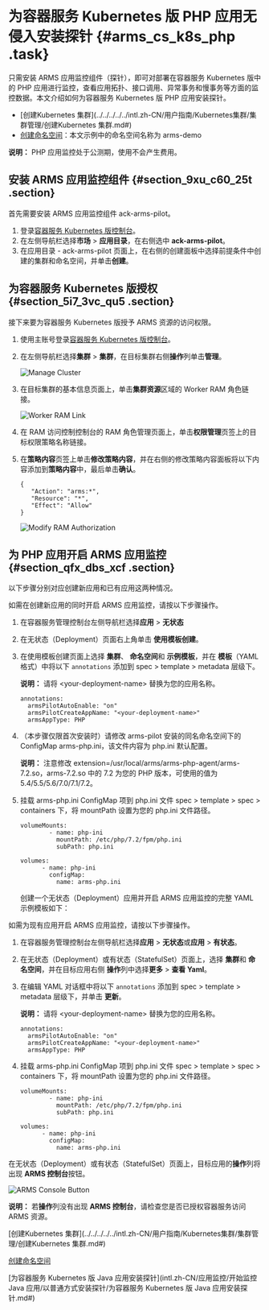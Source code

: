 # 为容器服务 Kubernetes 版 PHP 应用无侵入安装探针 {#arms_cs_k8s_php .task}

只需安装 ARMS 应用监控组件（探针），即可对部署在容器服务 Kubernetes 版中的 PHP 应用进行监控，查看应用拓扑、接口调用、异常事务和慢事务等方面的监控数据。本文介绍如何为容器服务 Kubernetes 版 PHP 应用安装探针。

-   [创建Kubernetes 集群](../../../../../intl.zh-CN/用户指南/Kubernetes集群/集群管理/创建Kubernetes 集群.md#)
-   [创建命名空间](../../../../../intl.zh-CN/Kubernetes集群用户指南/命名空间管理/创建命名空间.md#)：本文示例中的命名空间名称为 arms-demo

**说明：** PHP 应用监控处于公测期，使用不会产生费用。

## 安装 ARMS 应用监控组件 {#section_9xu_c60_25t .section}

首先需要安装 ARMS 应用监控组件 ack-arms-pilot。

1.  登录[容器服务 Kubernetes 版控制台](https://cs.console.aliyun.com/#/k8s/overview)。
2.  在左侧导航栏选择**市场** \> **应用目录**，在右侧选中 **ack-arms-pilot**。
3.  在应用目录 - ack-arms-pilot 页面上，在右侧的创建面板中选择前提条件中创建的集群和命名空间，并单击**创建**。

## 为容器服务 Kubernetes 版授权 {#section_5i7_3vc_qu5 .section}

接下来要为容器服务 Kubernetes 版授予 ARMS 资源的访问权限。

1.  使用主账号登录[容器服务 Kubernetes 版控制台](https://cs.console.aliyun.com/#/k8s/overview)。
2.  在左侧导航栏选择**集群** \> **集群**，在目标集群右侧**操作**列单击**管理**。 

    ![Manage Cluster](http://static-aliyun-doc.oss-cn-hangzhou.aliyuncs.com/assets/img/1135134/156456709453701_zh-CN.png)

3.  在目标集群的基本信息页面上，单击**集群资源**区域的 Worker RAM 角色链接。 

    ![Worker RAM Link](http://static-aliyun-doc.oss-cn-hangzhou.aliyuncs.com/assets/img/1135134/156456709553704_zh-CN.png)

4.  在 RAM 访问控制控制台的 RAM 角色管理页面上，单击**权限管理**页签上的目标权限策略名称链接。
5.  在**策略内容**页签上单击**修改策略内容**，并在右侧的修改策略内容面板将以下内容添加到**策略内容**中，最后单击**确认**。 

    ``` {#d7e144}
    {
       "Action": "arms:*",
       "Resource": "*",
       "Effect": "Allow"
    }
    ```

    ![Modify RAM Authorization](http://static-aliyun-doc.oss-cn-hangzhou.aliyuncs.com/assets/img/1135134/156456709553703_zh-CN.png)


## 为 PHP 应用开启 ARMS 应用监控 {#section_qfx_dbs_xcf .section}

以下步骤分别对应创建新应用和已有应用这两种情况。

如需在创建新应用的同时开启 ARMS 应用监控，请按以下步骤操作。

1.  在容器服务管理控制台左侧导航栏选择**应用** \> **无状态**
2.  在无状态（Deployment）页面右上角单击 **使用模板创建**。
3.  在使用模板创建页面上选择 **集群**、 **命名空间**和 **示例模板**，并在 **模板**（YAML 格式）中将以下 `annotations` 添加到 spec \> template \> metadata 层级下。 

    **说明：** 请将 <your-deployment-name\> 替换为您的应用名称。

    ``` {#d7e380}
    annotations:
      armsPilotAutoEnable: "on"
      armsPilotCreateAppName: "<your-deployment-name>"
      armsAppType: PHP                                
    ```

4.  （本步骤仅限首次安装时）请修改 arms-pilot 安装的同名命名空间下的 ConfigMap arms-php.ini，该文件内容为 php.ini 默认配置。 

    **说明：** 注意修改 extension=/usr/local/arms/arms-php-agent/arms-7.2.so，arms-7.2.so 中的 7.2 为您的 PHP 版本，可使用的值为 5.4/5.5/5.6/7.0/7.1/7.2。

5.  挂载 arms-php.ini ConfigMap 项到 php.ini 文件 spec \> template \> spec \> containers 下，将 mountPath 设置为您的 php.ini 文件路径。 

    ``` {#d7e429}
    volumeMounts:
            - name: php-ini
              mountPath: /etc/php/7.2/fpm/php.ini
              subPath: php.ini
    ```

    ``` {#d7e432}
    volumes:
          - name: php-ini
            configMap:
              name: arms-php.ini
    ```

    创建一个无状态（Deployment）应用并开启 ARMS 应用监控的完整 YAML 示例模板如下：


如需为现有应用开启 ARMS 应用监控，请按以下步骤操作。

1.  在容器服务管理控制台左侧导航栏选择**应用** \> **无状态**或**应用** \> **有状态**。
2.  在无状态（Deployment）或有状态（StatefulSet）页面上，选择 **集群**和 **命名空间**，并在目标应用右侧 **操作**列中选择**更多** \> **查看 Yaml**。
3.  在编辑 YAML 对话框中将以下 `annotations` 添加到 spec \> template \> metadata 层级下，并单击 **更新**。 

    **说明：** 请将 <your-deployment-name\> 替换为您的应用名称。

    ``` {#d7e519}
    annotations:
      armsPilotAutoEnable: "on"
      armsPilotCreateAppName: "<your-deployment-name>"
      armsAppType: PHP                                
    ```

4.  挂载 arms-php.ini ConfigMap 项到 php.ini 文件 spec \> template \> spec \> containers 下，将 mountPath 设置为您的 php.ini 文件路径。 

    ``` {#d7e545}
    volumeMounts:
            - name: php-ini
              mountPath: /etc/php/7.2/fpm/php.ini
              subPath: php.ini
    ```

    ``` {#d7e548}
    volumes:
          - name: php-ini
            configMap:
              name: arms-php.ini
    ```


在无状态（Deployment）或有状态（StatefulSet）页面上，目标应用的**操作**列将出现 **ARMS 控制台**按钮。

![ARMS Console Button](http://static-aliyun-doc.oss-cn-hangzhou.aliyuncs.com/assets/img/1135134/156456709553712_zh-CN.png)

**说明：** 若**操作**列没有出现 **ARMS 控制台**，请检查您是否已授权容器服务访问 ARMS 资源。

[创建Kubernetes 集群](../../../../../intl.zh-CN/用户指南/Kubernetes集群/集群管理/创建Kubernetes 集群.md#)

[创建命名空间](../../../../../intl.zh-CN/Kubernetes集群用户指南/命名空间管理/创建命名空间.md#)

[为容器服务 Kubernetes 版 Java 应用安装探针](intl.zh-CN/应用监控/开始监控 Java 应用/以普通方式安装探针/为容器服务 Kubernetes 版 Java 应用安装探针.md#)

